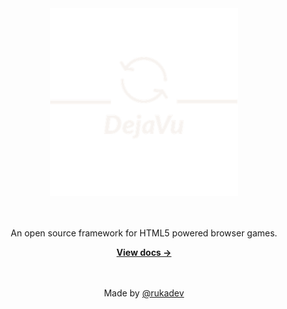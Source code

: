 <div align="center">
	<img src="./static/img/dejavu-trans.png" alt="Matter" width="300"/>
	<br><br><br>
	<p>An open source framework for HTML5 powered browser games.</p>
	<a href="https://rukadev.github.io/dejavu/"><strong>View docs &rarr;</strong></a>
  <br><br><br>

  Made by [@rukadev](https://github.com/rukadev)
</div>
